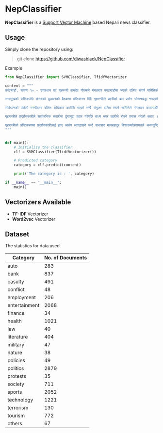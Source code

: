 **NepClassifier**
===================

**NepClassifier** is a [Support Vector Machine](https://en.wikipedia.org/wiki/Support_vector_machine) based Nepali news classifier.


## Usage ##
Simply clone the repository using:

> git clone https://github.com/diwasblack/NepClassifier

Example

```python
from NepClassifier import SVMClassifier, TfidfVectorizer

content = """
काठमाडौं, श्रावण २० - उपप्रधान एवं गृहमन्त्री वामदेव गौतमले मंगलबार काठमाडौंमा भएको दलित संघर्ष समितिको धर्नामा हस्तक्षेप गर्ने सरकारको नियत नभएको दाबी गरेका छन् ।

सभामुखको रुलिङपछि संसदको बुधबारको बैठकमा प्रष्टिकरण दिंदै गृहमन्त्रीले प्रहरीको बल प्रयोग योजनाबद्ध नभएको दाबी गरेका हुन् । ‘आकस्मिकरुपमा भएको दु:खद घटनाप्रति सरकार गम्भीर भएको छ, घटनाको छानबिन हुन्छ,’ उनले भने, ‘प्रदर्शनकारीलाई कुटपिट गर्ने नियत थिएन ।’

संविधानको पहिलो मस्यौदामा दलित अधिकार कटौति भएको भन्दै संयुक्त दलित संघर्ष समितिले मंगलबार काठमाडौंमा गरेको प्रदर्शनमा प्रहरीले बल प्रयोग गरेको थियो । प्रहरी हस्तक्षेपमा समितिका संयोजकसमेत रहेका पूर्वसभासद् विनोद पहाडीसहित दर्जनभन्दा बढी घाइते भएका थिए ।

गृहमन्त्रीले प्रदर्शनकारीले सार्वजनिक सवारीमा ढुंगामुढा प्रहार गरेपछि बाध्य भएर प्रहरीले रोक्ने प्रयास गरेको बताए ।

गृहमन्त्रीको प्रष्टिकरणमा प्रदर्शनकारीलाई झन् आक्षेप लगाइएको भन्दै सभासद मानबहादुर विश्वकर्मालगायतले असन्तुष्टि जनाए ।
"""


def main():
    # Initialize the classifier
    clf = SVMClassifier(TfidfVectorizer())

    # Predicted category
    category = clf.predict(content)

    print('The category is : ', category)

if __name__ == '__main__':
    main()
```


## Vectorizers Available ##

 - **TF-IDF** Vectorizer
 - **Word2vec** Vectorizer

## Dataset ##
The statistics for data used

| Category      | No. of Documents |
| ------------- | -------------    |
| auto          | 283              |
| bank          | 837              |
| casulty       | 491              |
| conflict      | 48               |
| employment    | 206              |
| entertainment | 2068             |
| finance       | 34               |
| health        | 1021             |
| law           | 40               |
| literature    | 404              |
| military      | 47               |
| nature        | 38               |
| policies      | 49               |
| politics      | 2879             |
| protests      | 35               |
| society       | 711              |
| sports        | 2052             |
| technology    | 1221             |
| terrorism     | 130              |
| tourism       | 772              |
| others        | 67               |
